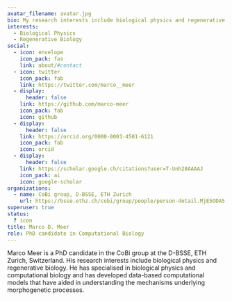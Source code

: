 ```yaml
---
avatar_filename: avatar.jpg
bio: My research interests include biological physics and regenerative biology.
interests:
  - Biological Physics
  - Regenerative Biology
social:
  - icon: envelope
    icon_pack: fas
    link: about/#contact
  - icon: twitter
    icon_pack: fab
    link: https://twitter.com/marco__meer
  - display:
      header: false
    link: https://github.com/marco-meer
    icon_pack: fab
    icon: github
  - display:
      header: false
    link: https://orcid.org/0000-0003-4501-6121
    icon_pack: fab
    icon: orcid
  - display:
      header: false
    link: https://scholar.google.ch/citations?user=T-Unh28AAAAJ
    icon_pack: ai
    icon: google-scholar
organizations:
  - name: CoBi group, D-BSSE, ETH Zurich
    url: https://bsse.ethz.ch/cobi/group/people/person-detail.MjE5ODA5.TGlzdC8yMjA0LC0xMDM3ODQxNDk3.html
superuser: true
status:
  ? icon
title: Marco D. Meer
role: PhD candidate in Computational Biology
---
```

Marco Meer is a PhD candidate in the CoBi group at the D-BSSE, ETH Zurich, Switzerland. His research interests include biological physics and regenerative biology. He has specialised in biological physics and computational biology and has developed data-based computational models that have aided in understanding the mechanisms underlying morphogenetic processes.

<!--EndFragment-->